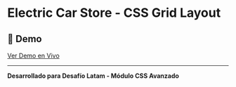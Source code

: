 # Electric Car Store - CSS Grid Layout

## 🚀 Demo

[Ver Demo en Vivo](https://edolivares.github.io/desafio_latam_G103_CSS_desafio_03/)

---

**Desarrollado para Desafío Latam - Módulo CSS Avanzado**
